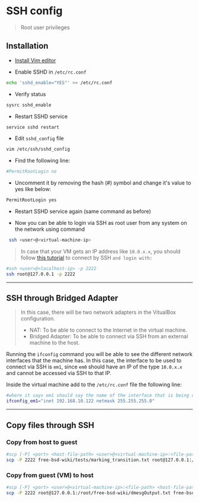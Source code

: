 # SSH config

> Root user privileges

## Installation

- [Install Vim editor](install_addons.md#vim-console)

- Enable SSHD in `/etc/rc.conf`

```bash
echo 'sshd_enable="YES"' >> /etc/rc.conf
```

- Verify status

```bash
sysrc sshd_enable
```

- Restart SSHD service

```bash
service sshd restart
```

- Edit `sshd_config` file

```bash
vim /etc/ssh/sshd_config
```

- Find the following line:

```bash
#PermitRootLogin no
```

- Uncomment it by removing the hash (#) symbol and change it's value to yes like below:

```bash
PermitRootLogin yes
```

- Restart SSHD service again (same command as before)

- Now you can be able to login via SSH as root user from any system on the network using command

```bash
 ssh <user>@<virtual-machine-ip>
```

> In case that your VM gets an IP address like `10.0.x.x`, you should follow [this tutorial](https://www.xmodulo.com/access-nat-guest-from-host-virtualbox.html) to connect by SSH `and login with:`

```bash
#ssh <user>@<localhost-ip> -p 2222
ssh root@127.0.0.1 -p 2222
```

---
## SSH through Bridged Adapter
> In this case, there will be two network adapters in the VitualBox configuration.
> - NAT: To be able to connect to the Internet in the virtual machine.
> - Bridged Adapter: To be able to connect via SSH from an external machine to the host.

Running the `ifconfig` command you will be able to see the different network interfaces that the machine has. In this case, the interface to be used to connect via SSH is `em1`, since `em0` should have an IP of the type `10.0.x.x` and cannot be accessed via SSH to that IP.

Inside the virtual machine add to the `/etc/rc.conf` file the following line:

```bash
#where it says em1 should say the name of the interface that is being used as bridged adapter.
ifconfig_em1="inet 192.168.10.122 netmask 255.255.255.0"
```

---

## Copy files through SSH

### Copy from host to guest

```bash
#scp [-P] <port> <host-file-path> <user>@<virtual-machine-ip>:<file-path>
scp -P 2222 free-bsd-wiki/tests/marking_transition.txt root@127.0.0.1:/root/free-bsd-wiki/
```

### Copy from guest (VM) to host

```bash
#scp [-P] <port> <user>@<virtual-machine-ip>:<file-path> <host-file-path>
scp -P 2222 root@127.0.0.1:/root/free-bsd-wiki/dmesgOutput.txt free-bsd-wiki/tests/messages_$(date +"%Y-%m-%d_%H:%M")
```
